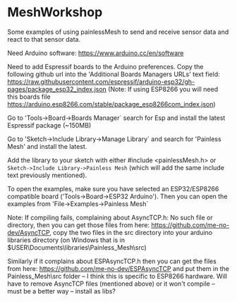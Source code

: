 # MeshWorkshop

Some examples of using painlessMesh to send and receive sensor data and react to that sensor data.

Need Arduino software: https://www.arduino.cc/en/software 

Need to add Espressif boards to the Arduino preferences. Copy the following github url into the 'Additional Boards Managers URLs' text field: https://raw.githubusercontent.com/espressif/arduino-esp32/gh-pages/package_esp32_index.json (Note: If using ESP8266 you will need this boards file https://arduino.esp8266.com/stable/package_esp8266com_index.json) 

Go to 'Tools->Board->Boards Manager` search for Esp and install the latest Espressif package (~150MB) 

Go to 'Sketch->Include Library->Manage Library` and search for 'Painless Mesh' and install the latest. 

Add the library to your sketch with either #include <painlessMesh.h> or `Sketch->Include Library->Painless Mesh` (which will add the same include text previously mentioned). 

 

To open the examples, make sure you have selected an ESP32/ESP8266 compatible board ('Tools->Board->ESP32 Arduino'). Then you can open the examples from 'File->Examples->Painless Mesh` 

 

Note: If compiling fails, complaining about AsyncTCP.h: No such file or directory, then you can get those files from here: https://github.com/me-no-dev/AsyncTCP, copy the two files in the src directory into your arduino libraries directory (on Windows that is in $USER\Documents\libraries\Painless_Mesh\src) 

 

Similarly if it complains about ESPAsyncTCP.h then you can get the files from here: https://github.com/me-no-dev/ESPAsyncTCP and put them in the Painless_Mesh\src folder – I think this is specific to ESP8266 hardware. Will have to remove AsyncTCP files (mentioned above) or it won't compile – must be a better way – install as libs? 
